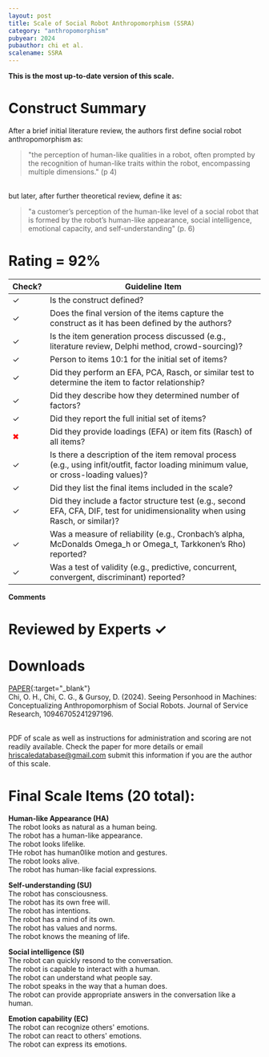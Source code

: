 ```yaml
---
layout: post
title: Scale of Social Robot Anthropomorphism (SSRA)
category: "anthropomorphism"
pubyear: 2024
pubauthor: chi et al.
scalename: SSRA
---
```


**This is the most up-to-date version of this scale.**

# Construct Summary

After a brief initial literature review, the authors first define social robot anthropomorphism as:
> "the perception of human-like qualities in a robot, often prompted by the recognition of human-like traits within the robot, encompassing multiple dimensions." (p 4)

<br> but later, after further theoretical review, define it as:

>"a customer’s perception of the human-like level of a social robot that is formed by the robot’s human-like appearance, social intelligence, emotional capacity, and self-understanding" (p. 6)


# Rating = 92% 

<table>
  <thead>
    <tr>
      <th>Check?</th>
      <th>Guideline Item</th>
    </tr>
  </thead>
  <tbody>
    <tr>
      <td>&#10003;</td>
      <td>Is the construct defined?</td>
    </tr>
    <tr>
      <td>&#10003;</td>
      <td>Does the final version of the items capture the construct as it has been defined by the authors?</td>
    </tr>
    <tr>
      <td>&#10003;</td>
      <td>Is the item generation process discussed (e.g., literature review, Delphi method, crowd-sourcing)?</td>
    </tr>
    <tr>
      <td>&#10003;</td>
      <td>Person to items 10:1 for the initial set of items?</td>
    </tr>
    <tr>
      <td>&#10003;</td>
      <td>Did they perform an EFA, PCA, Rasch, or similar test to determine the item to factor relationship?</td>
    </tr>
    <tr>
      <td>&#10003;</td>
      <td>Did they describe how they determined number of factors?</td>
    </tr>
    <tr>
      <td>&#10003;</td>
      <td>Did they report the full initial set of items?</td>
    </tr>
    <tr>
      <td style="color: red;">&#10006;</td>
      <td>Did they provide loadings (EFA) or item fits (Rasch) of all items?</td>
    </tr>
    <tr>
      <td>&#10003;</td>
      <td>Is there a description of the item removal process (e.g., using infit/outfit, factor loading minimum value, or cross-loading values)?</td>
    </tr>
    <tr>
      <td>&#10003;</td>
      <td>Did they list the final items included in the scale?</td>
    </tr>
    <tr>
      <td>&#10003;</td>
      <td>Did they include a factor structure test (e.g., second EFA, CFA, DIF, test for unidimensionality when using Rasch, or similar)?</td>
    </tr>
    <tr>
      <td>&#10003;</td>
      <td>Was a measure of reliability (e.g., Cronbach’s alpha, McDonalds Omega_h or Omega_t, Tarkkonen’s Rho) reported?</td>
    </tr>
    <tr>
      <td>&#10003;</td>
      <td>Was a test of validity (e.g., predictive, concurrent, convergent, discriminant) reported?</td>
    </tr>
  </tbody>
</table>

**Comments**


# Reviewed by Experts &#10003;

# Downloads
[PAPER](https://journals.sagepub.com/doi/full/10.1177/10946705241297196?casa_token=_he0Y3u9vbgAAAAA%3AjUBE-nkMM0I487mmIGw1Oy5cGBW1QfU7Te_sT184RZyhSqxyKBp_3prAYRQEKjU-YhQhFULjBKmK3w){:target="_blank"}
<br>Chi, O. H., Chi, C. G., & Gursoy, D. (2024). Seeing Personhood in Machines: Conceptualizing Anthropomorphism of Social Robots. Journal of Service Research, 10946705241297196.

<br>PDF of scale as well as instructions for administration and scoring are not readily available. Check the paper for more details or email hriscaledatabase@gmail.com submit this information if you are the author of this scale.

# Final Scale Items (20 total):

**Human-like Appearance (HA)**
<br>The robot looks as natural as a human being.
<br>The robot has a human-like appearance.
<br>The robot looks lifelike.
<br>THe robot has human0like motion and gestures.
<br>The robot looks alive.
<br>The robot has human-like facial expressions.

**Self-understanding (SU)**
<br>The robot has consciousness.
<br>The robot has its own free will.
<br>The robot has intentions.
<br>The robot has a mind of its own.
<br>The robot has values and norms.
<br>The robot knows the meaning of life.

**Social intelligence (SI)**
<br>The robot can quickly resond to the conversation.
<br>The robot is capable to interact with a human.
<br>The robot can understand what people say.
<br>The robot speaks in the way that a human does.
<br>The robot can provide appropriate answers in the conversation like a human.

**Emotion capability (EC)**
<br>The robot can recognize others' emotions.
<br>The robot can react to others' emotions.
<br>The robot can express its emotions.